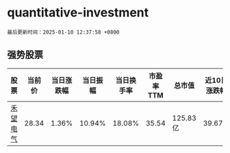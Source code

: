# quantitative-investment

`最后更新时间：2025-01-10 12:37:58 +0800`

## 强势股票

|股票|当前价|当日涨跌幅|当日振幅|当日换手率|市盈率TTM|总市值|近10日涨跌幅|
|----|----|----|----|----|----|----|----|
|[禾望电气](https://xueqiu.com/S/SH603063)|28.34|1.36%|10.94%|18.08%|35.54|125.83亿|39.67%|
